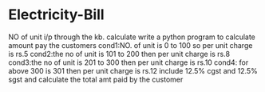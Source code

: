 # Electricity-Bill
NO of unit i/p through the kb. calculate write a python program to calculate amount pay the customers 
cond1:NO. of unit is 0 to 100 so per unit charge is rs.5
cond2:the no of unit is 101 to 200 then per unit charge is rs.8
cond3:the no of unit is 201 to 300 then per unit charge is rs.10
cond4: for above 300 is 301 then per unit charge is rs.12 
include 12.5% cgst and 12.5% sgst and calculate the total amt paid by the customer 
